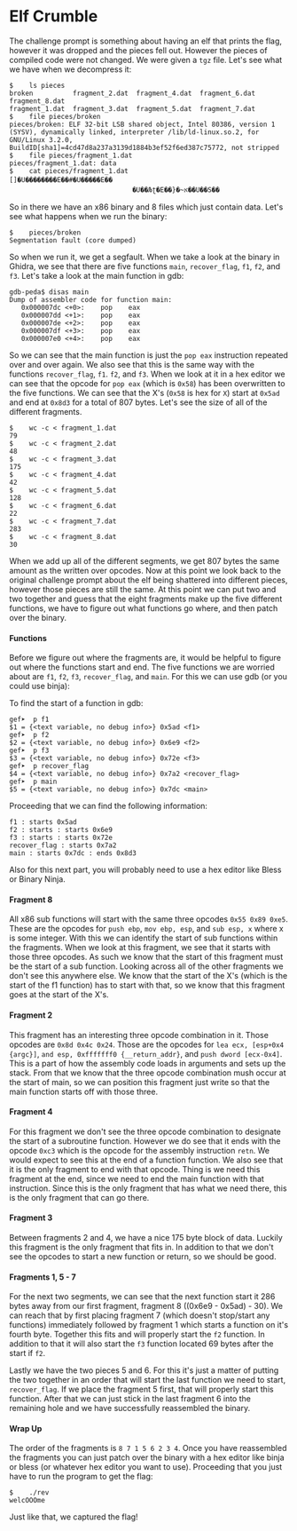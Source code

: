 # Elf Crumble

The challenge prompt is something about having an elf that prints the flag, however it was dropped and the pieces fell out. However the pieces of compiled code were not changed. We were given a `tgz` file. Let's see what we have when we decompress it:

```
$    ls pieces
broken          fragment_2.dat  fragment_4.dat  fragment_6.dat  fragment_8.dat
fragment_1.dat  fragment_3.dat  fragment_5.dat  fragment_7.dat
$    file pieces/broken
pieces/broken: ELF 32-bit LSB shared object, Intel 80386, version 1 (SYSV), dynamically linked, interpreter /lib/ld-linux.so.2, for GNU/Linux 3.2.0, BuildID[sha1]=4cd47d8a237a3139d1884b3ef52f6ed387c75772, not stripped
$    file pieces/fragment_1.dat
pieces/fragment_1.dat: data
$    cat pieces/fragment_1.dat
[]�U��������E��#�U�����E��
                               �U��Љʈ�E��}�~א��U��S��
```

So in there we have an x86 binary and 8 files which just contain data. Let's see what happens when we run the binary:

```
$    pieces/broken
Segmentation fault (core dumped)
```

So when we run it, we get a segfault.  When we take a look at the binary in Ghidra, we see that there are five functions `main`, `recover_flag`, `f1`, `f2`, and `f3`. Let's take a look at the main function in gdb:

```
gdb-peda$ disas main
Dump of assembler code for function main:
   0x000007dc <+0>:    pop    eax
   0x000007dd <+1>:    pop    eax
   0x000007de <+2>:    pop    eax
   0x000007df <+3>:    pop    eax
   0x000007e0 <+4>:    pop    eax
```

So we can see that the main function is just the `pop eax` instruction repeated over and over again. We also see that this is the same way with the functions `recover_flag`, `f1`. `f2`, and `f3`. When we look at it in a hex editor we can see that the opcode for `pop eax` (which is `0x58`) has been overwritten to the five functions. We can see that the X's (`0x58` is hex for `X`) start at `0x5ad` and end at `0x8d3` for a total of 807 bytes. Let's see the size of all of the different fragments.

```
$    wc -c < fragment_1.dat
79
$    wc -c < fragment_2.dat
48
$    wc -c < fragment_3.dat
175
$    wc -c < fragment_4.dat
42
$    wc -c < fragment_5.dat
128
$    wc -c < fragment_6.dat
22
$    wc -c < fragment_7.dat
283
$    wc -c < fragment_8.dat
30
```

When we add up all of the different segments, we get 807 bytes the same amount as the written over opcodes. Now at this point we look back to the original challenge prompt about the elf being shattered into different pieces, however those pieces are still the same. At this point we can put two and two together and guess that the eight fragments make up the five different functions, we have to figure out what functions go where, and then patch over the binary.

#### Functions

Before we figure out where the fragments are, it would be helpful to figure out where the functions start and end. The five functions we are worried about are `f1`, `f2`, `f3`, `recover_flag`, and `main`. For this we can use gdb (or you could use binja):

To find the start of a function in gdb:
```
gef➤  p f1
$1 = {<text variable, no debug info>} 0x5ad <f1>
gef➤  p f2
$2 = {<text variable, no debug info>} 0x6e9 <f2>
gef➤  p f3
$3 = {<text variable, no debug info>} 0x72e <f3>
gef➤  p recover_flag
$4 = {<text variable, no debug info>} 0x7a2 <recover_flag>
gef➤  p main
$5 = {<text variable, no debug info>} 0x7dc <main>
```

Proceeding that we can find the following information:
```
f1 : starts 0x5ad
f2 : starts : starts 0x6e9
f3 : starts : starts 0x72e
recover_flag : starts 0x7a2
main : starts 0x7dc : ends 0x8d3
```

Also for this next part, you will probably need to use a hex editor like Bless or Binary Ninja.

#### Fragment 8

All x86 sub functions will start with the same three opcodes `0x55 0x89 0xe5`. These are the opcodes for `push ebp`, `mov ebp, esp`, and `sub esp, x` where x is some integer. With this we can identify the start of sub functions within the fragments. When we look at this fragment, we see that it starts with those three opcodes. As such we know that the start of this fragment must be the start of a sub function. Looking across all of the other fragments we don't see this anywhere else. We know that the start of the X's (which is the start of the f1 function) has to start with that, so we know that this fragment goes at the start of the X's.

#### Fragment 2

This fragment has an interesting three opcode combination in it. Those opcodes are `0x8d 0x4c 0x24`. Those are the opcodes for `lea ecx, [esp+0x4 {argc}]`, `and esp, 0xfffffff0 {__return_addr}`, and `push dword [ecx-0x4]`. This is a part of how the assembly code loads in arguments and sets up the stack. From that we know that the three opcode combination mush occur at the start of main, so we can position this fragment just write so that the main function starts off with those three.

#### Fragment 4

For this fragment we don't see the three opcode combination to designate the start of a subroutine function. However we do see that it ends with the opcode `0xc3` which is the opcode for the assembly instruction `retn`. We would expect to see this at the end of a function function. We also see that it is the only fragment to end with that opcode. Thing is we need this fragment at the end, since we need to end the main function with that instruction. Since this is the only fragment that has what we need there, this is the only fragment that can go there.

#### Fragment 3

Between fragments 2 and 4, we have a nice 175 byte block of data. Luckily this fragment is the only fragment that fits in. In addition to that we don't see the opcodes to start a new function or return, so we should be good.

#### Fragments 1, 5 - 7

For the next two segments, we can see that the next function start it 286 bytes away from our first fragment, fragment 8 ((0x6e9 - 0x5ad) - 30). We can reach that by first placing fragment 7 (which doesn't stop/start any functions) immediately followed by fragment 1 which starts a function on it's fourth byte. Together this fits and will properly start the `f2` function. In addition to that it will also start the `f3` function located 69 bytes after the start if `f2`.

Lastly we have the two pieces 5 and 6. For this it's just a matter of putting the two together in an order that will start the last function we need to start, `recover_flag`. If we place the fragment 5 first, that will properly start this function. After that we can just stick in the last fragment 6 into the remaining hole and we have successfully reassembled the binary.

#### Wrap Up

The order of the fragments is `8 7 1 5 6 2 3 4`. Once you have reassembled the fragments you can just patch over the binary with a hex editor like binja or bless (or whatever hex editor you want to use). Proceeding that you just have to run the program to get the flag:

```
$    ./rev
welcOOOme
```

Just like that, we captured the flag!